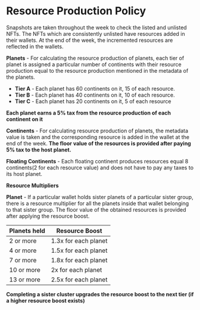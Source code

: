 # Resource  Production Policy

Snapshots are taken throughout the week to check the listed and unlisted NFTs. The NFTs which are consistently unlisted have resources added in their wallets. At the end of the week, the incremented resources are reflected in the wallets.

**Planets** - For calculating the resource production of planets, each tier of planet is assigned a particular number of continents with their resource production equal to the resource production mentioned in the metadata of the planets. 

* **Tier A** - Each planet has 60 continents on it, 15 of each resource. 
* **Tier B** - Each planet has 40 continents on it, 10 of each resource.
* **Tier C** - Each planet has 20 continents on it, 5 of each resource

**Each planet earns a 5% tax from the resource production of each continent on it** 

**Continents** - For calculating resource production of planets, the metadata value is taken and the corresponding resource is added in the wallet at the end of the week. **The floor value of the resources is provided after paying 5% tax to the host planet.**

**Floating Continents** - Each floating continent produces resources equal 8 continents(2 for each resource value) and does not have to pay any taxes to its host planet.

   
**Resource Multipliers**

**Planet** - If a particular wallet holds sister planets of a particular sister group, there is a resource multiplier for all the planets inside that wallet belonging to that sister group. The floor value of the obtained resources is provided after applying the resource boost.
    
|Planets held|Resource Boost|
|------------|--------------|
|2 or more |1.3x for each planet|
|4 or more |1.5x for each planet|
|7 or more |1.8x for each planet|
|10 or more |2x for each planet|
|13 or more |2.5x for each planet|

**Completing a sister cluster upgrades the resource boost to the next tier (if a higher resource boost exists)**
